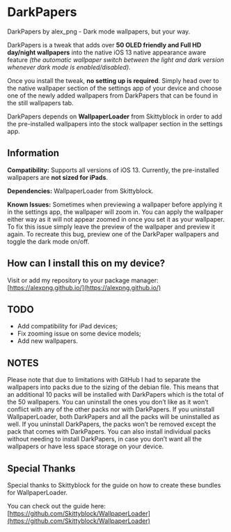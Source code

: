 # DarkPapers
DarkPapers by alex_png - Dark mode wallpapers, but your way.

DarkPapers is a tweak that adds over **50 OLED friendly and Full HD day/night wallpapers** into the native iOS 13 native appearance aware feature _(the automatic wallpaper switch between the light and dark version whenever dark mode is enabled/disabled)_.

Once you install the tweak, **no setting up is required**. Simply head over to the native wallpaper section of the settings app of your device and choose one of the newly added wallpapers from DarkPapers that can be found in the still wallpapers tab.    

DarkPapers depends on **WallpaperLoader** from Skittyblock in order to add the pre-installed wallpapers into the stock wallpaper section in the settings app. 

## Information
**Compatibility:** Supports all versions of iOS 13. Currently, the pre-installed wallpapers are **not sized for iPads**.

**Dependencies:** WallpaperLoader from Skittyblock.

**Known Issues:** Sometimes when previewing a wallpaper before applying it in the settings app, the wallpaper will zoom in. You can apply the wallpaper either way as it will not appear zoomed in once you set it as your wallpaper. To fix this issue simply leave the preview of the wallpaper and preview it again. To recreate this bug, preview one of the DarkPaper wallpapers and toggle the dark mode on/off.

## How can I install this on my device?
Visit or add my repository to your package manager:
[https://alexpng.github.io/](https://alexpng.github.io/)

## TODO
- Add compatibility for iPad devices;
- Fix zooming issue on some device models;
- Add new wallpapers.

## NOTES
Please note that due to limitations with GitHub I had to separate the wallpapers into packs due to the sizing of the debian file. This means that an additional 10 packs will be installed with DarkPapers which is the total of the 50 wallpapers. You can uninstall the ones you don’t like as it won’t conflict with any of the other packs nor with DarkPapers. If you uninstall WallpaperLoader, both DarkPapers and all the packs will be uninstalled as well. If you uninstall DarkPapers, the packs won’t be removed except the pack that comes with DarkPapers. You can also install individual packs without needing to install DarkPapers, in case you don’t want all the wallpapers or have less space storage on your device.

## Special Thanks
Special thanks to Skittyblock for the guide on how to create these bundles for WallpaperLoader.

You can check out the guide here:
[https://github.com/Skittyblock/WallpaperLoader](https://github.com/Skittyblock/WallpaperLoader)
